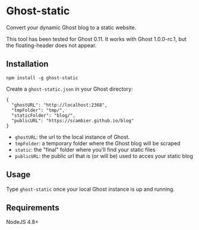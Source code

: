 # Ghost-static
Convert your dynamic Ghost blog to a static website.

This tool has been tested for Ghost 0.11. It works with Ghost 1.0.0-rc.1, but the floating-header does not appear.

## Installation

`npm install -g ghost-static`

Create a `ghost-static.json` in your Ghost directory:
```
{
  "ghostURL": "http://localhost:2368",
  "tmpFolder": "tmp/",
  "staticFolder": "blog/",
  "publicURL": "https://scambier.github.io/blog"
}
```
- `ghostURL`: the url to the local instance of Ghost.
- `tmpFolder`: a temporary folder where the Ghost blog will be scraped
- `static`: the "final" folder where you'll find your static files
- `publicURL`: the public url that is (or will be) used to acces your static blog

## Usage

Type `ghost-static` once your local Ghost instance is up and running.

## Requirements

NodeJS 4.8+